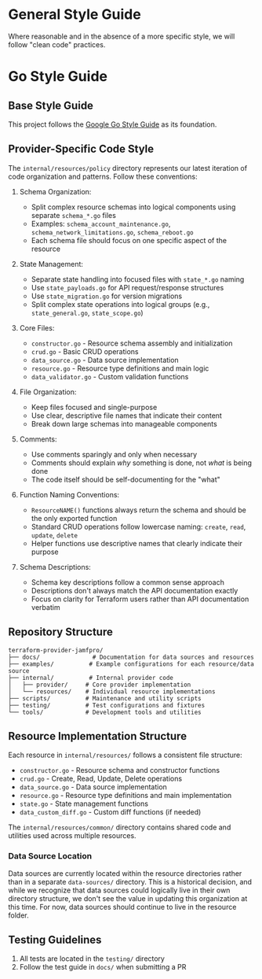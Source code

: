 # General Style Guide

Where reasonable and in the absence of a more specific style, we will follow "clean code" practices.

# Go Style Guide

## Base Style Guide

This project follows the [Google Go Style Guide](https://google.github.io/styleguide/go) as its foundation.

## Provider-Specific Code Style

The `internal/resources/policy` directory represents our latest iteration of code organization and patterns. Follow these conventions:

1. Schema Organization:
   - Split complex resource schemas into logical components using separate `schema_*.go` files
   - Examples: `schema_account_maintenance.go`, `schema_network_limitations.go`, `schema_reboot.go`
   - Each schema file should focus on one specific aspect of the resource

2. State Management:
   - Separate state handling into focused files with `state_*.go` naming
   - Use `state_payloads.go` for API request/response structures
   - Use `state_migration.go` for version migrations
   - Split complex state operations into logical groups (e.g., `state_general.go`, `state_scope.go`)

3. Core Files:
   - `constructor.go` - Resource schema assembly and initialization
   - `crud.go` - Basic CRUD operations
   - `data_source.go` - Data source implementation
   - `resource.go` - Resource type definitions and main logic
   - `data_validator.go` - Custom validation functions

4. File Organization:
   - Keep files focused and single-purpose
   - Use clear, descriptive file names that indicate their content
   - Break down large schemas into manageable components

5. Comments:
   - Use comments sparingly and only when necessary
   - Comments should explain *why* something is done, not *what* is being done
   - The code itself should be self-documenting for the "what"

6. Function Naming Conventions:
   - `ResourceNAME()` functions always return the schema and should be the only exported function
   - Standard CRUD operations follow lowercase naming: `create`, `read`, `update`, `delete`
   - Helper functions use descriptive names that clearly indicate their purpose

7. Schema Descriptions:
   - Schema key descriptions follow a common sense approach
   - Descriptions don't always match the API documentation exactly
   - Focus on clarity for Terraform users rather than API documentation verbatim

## Repository Structure

```
terraform-provider-jamfpro/
├── docs/               # Documentation for data sources and resources
├── examples/          # Example configurations for each resource/data source
├── internal/          # Internal provider code
│   ├── provider/     # Core provider implementation
│   └── resources/    # Individual resource implementations
├── scripts/          # Maintenance and utility scripts
├── testing/          # Test configurations and fixtures
└── tools/            # Development tools and utilities
```

## Resource Implementation Structure

Each resource in `internal/resources/` follows a consistent file structure:

- `constructor.go` - Resource schema and constructor functions
- `crud.go` - Create, Read, Update, Delete operations
- `data_source.go` - Data source implementation
- `resource.go` - Resource type definitions and main implementation
- `state.go` - State management functions
- `data_custom_diff.go` - Custom diff functions (if needed)

The `internal/resources/common/` directory contains shared code and utilities used across multiple resources.

### Data Source Location

Data sources are currently located within the resource directories rather than in a separate `data-sources/` directory. This is a historical decision, and while we recognize that data sources could logically live in their own directory structure, we don't see the value in updating this organization at this time. For now, data sources should continue to live in the resource folder.

## Testing Guidelines

1. All tests are located in the `testing/` directory
2. Follow the test guide in `docs/` when submitting a PR

